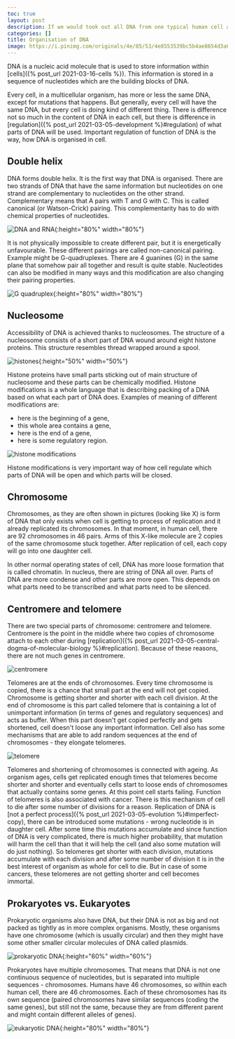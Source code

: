 ```yaml
---
toc: true
layout: post
description: If we would took out all DNA from one typical human cell and stretch it out, it would be about 2 meters long. All of this DNA needs to be packed into nucleus that is 10 micrometers ($10^{-6}$) in diameter. It means, that DNA needs to be packed really tightly but at the same time it also needs to keep important parts accessible in order to transcribe them.
categories: []
title: Organisation of DNA
image: https://i.pinimg.com/originals/4e/85/53/4e8553539bc5b4ae8654d3a621b80b76.jpg
---
```


DNA is a nucleic acid molecule that is used to store information within [cells]({% post_url 2021-03-16-cells %}). This information is stored in a sequence of nucleotides which are the building blocks of DNA.

Every cell, in a multicellular organism, has more or less the same DNA, except for mutations that happens. But generally, every cell will have the same DNA, but every cell is doing kind of different thing. There is difference not so much in the content of DNA in each cell, but there is difference in [regulation]({% post_url 2021-03-05-development %}#regulation) of what parts of DNA will be used. Important regulation of function of DNA is the way, how DNA is organised in cell.

## Double helix

DNA forms double helix. It is the first way that DNA is organised. There are two strands of DNA that have the same information but nucleotides on one strand are complementary to nucleotides on the other strand. Complementary means that A pairs with T and G with C. This is called canonical (or Watson-Crick) pairing. This complementarity has to do with chemical properties of nucleotides.

![DNA and RNA](https://upload.wikimedia.org/wikipedia/commons/thumb/3/37/Difference_DNA_RNA-EN.svg/1200px-Difference_DNA_RNA-EN.svg.png){:height="80%" width="80%"}

It is not physically impossible to create different pair, but it is energetically unfavourable. These different pairings are called non-canonical pairing. Example might be G-quadruplexes. There are 4 guanines (G) in the same plane that somehow pair all together and result is quite stable. Nucleotides can also be modified in many ways and this modification are also changing their pairing properties.

![G quadruplex](https://science.curie.fr/wp-content/uploads/2018/12/MPTF-Figure_1.png){:height="80%" width="80%"}

## Nucleosome

Accessibility of DNA is achieved thanks to nucleosomes. The structure of a nucleosome consists of a short part of DNA wound around eight histone proteins. This structure resembles thread wrapped around a spool.

![histones](https://upload.wikimedia.org/wikipedia/commons/thumb/a/a9/Basic_units_of_chromatin_structure.svg/1200px-Basic_units_of_chromatin_structure.svg.png){:height="50%" width="50%"}

Histone proteins have small parts sticking out of main structure of nucleosome and these parts can be chemically modified. Histone modifications is a whole language that is describing packing of a DNA based on what each part of DNA does. Examples of meaning of different modifications are:
 - here is the beginning of a gene,
 - this whole area contains a gene,
 - here is the end of a gene,
 - here is some regulatory region.

![histone modifications](https://www.creativebiomart.net/epigenetics/wp-content/themes/epigenetics/images/pic/2-1-2-2-Histone-Acetylation-Proteins-1.jpg)

Histone modifications is very important way of how cell regulate which parts of DNA will be open and which parts will be closed.

## Chromosome

Chromosomes, as they are often shown in pictures (looking like X) is form of DNA that only exists when cell is getting to process of replication and it already replicated its chromosomes. In that moment, in human cell, there are 92 chromosomes in 46 pairs. Arms of this X-like molecule are 2 copies of the same chromosome stuck together. After replication of cell, each copy will go into one daughter cell.

In other normal operating states of cell, DNA has more loose formation that is called chromatin. In nucleus, there are string of DNA all over. Parts of DNA are more condense and other parts are more open. This depends on what parts need to be transcribed and what parts need to be silenced.

## Centromere and telomere

There are two special parts of chromosome: centromere and telomere. Centromere is the point in the middle where two copies of chromosome attach to each other during [replication]({% post_url 2021-03-05-central-dogma-of-molecular-biology %}#replication). Because of these reasons, there are not much genes in centromere.

![centromere](https://media.springernature.com/original/springer-static/image/chp%3A10.1007%2F978-3-319-47829-6_13-1/MediaObjects/418993_0_En_13-1_Fig2_HTML.gif)

Telomeres are at the ends of chromosomes. Every time chromosome is copied, there is a chance that small part at the end will not get copied. Chromosome is getting shorter and shorter with each cell division. At the end of chromosome is this part called telomere that is containing a lot of unimportant information (in terms of genes and regulatory sequences) and acts as buffer. When this part doesn't get copied perfectly and gets shortened, cell doesn't loose any important information. Cell also has some mechanisms that are able to add random sequences at the end of chromosomes - they elongate telomeres.

![telomere](https://ib.bioninja.com.au/_Media/telomere-shortening_med.jpeg)

Telomeres and shortening of chromosomes is connected with ageing. As organism ages, cells get replicated enough times that telomeres become shorter and shorter and eventually cells start to loose ends of chromosomes that actually contains some genes. At this point cell starts failing. Function of telomeres is also associated with cancer. There is this mechanism of cell to die after some number of divisions for a reason. Replication of DNA is [not a perfect process]({% post_url 2021-03-05-evolution %}#imperfect-copy), there can be introduced some mutations - wrong nucleotide is in daughter cell. After some time this mutations accumulate and since function of DNA is very complicated, there is much higher probability, that mutation will harm the cell than that it will help the cell (and also some mutation will do just nothing). So telomeres get shorter with each division, mutations accumulate with each division and after some number of division it is in the best interest of organism as whole for cell to die. But in case of some cancers, these telomeres are not getting shorter and cell becomes immortal.

## Prokaryotes vs. Eukaryotes

Prokaryotic organisms also have DNA, but their DNA is not as big and not packed as tightly as in more complex organisms. Mostly, these organisms have one chromosome (which is usually circular) and then they might have some other smaller circular molecules of DNA called plasmids.

![prokaryotic DNA](https://cdn.kastatic.org/ka-perseus-images/281341d0ce02b9d8f7c74ece5424b580e8ff438f.png){:height="60%" width="60%"}

Prokaryotes have multiple chromosomes. That means that DNA is not one continuous sequence of nucleotides, but is separated into multiple sequences - chromosomes. Humans have 46 chromosomes, so within each human cell, there are 46 chromosomes. Each of these chromosomes has its own sequence (paired chromosomes have similar sequences (coding the same genes), but still not the same, because they are from different parent and might contain different alleles of genes).

![eukaryotic DNA](https://i.pinimg.com/originals/4e/85/53/4e8553539bc5b4ae8654d3a621b80b76.jpg){:height="80%" width="80%"}
